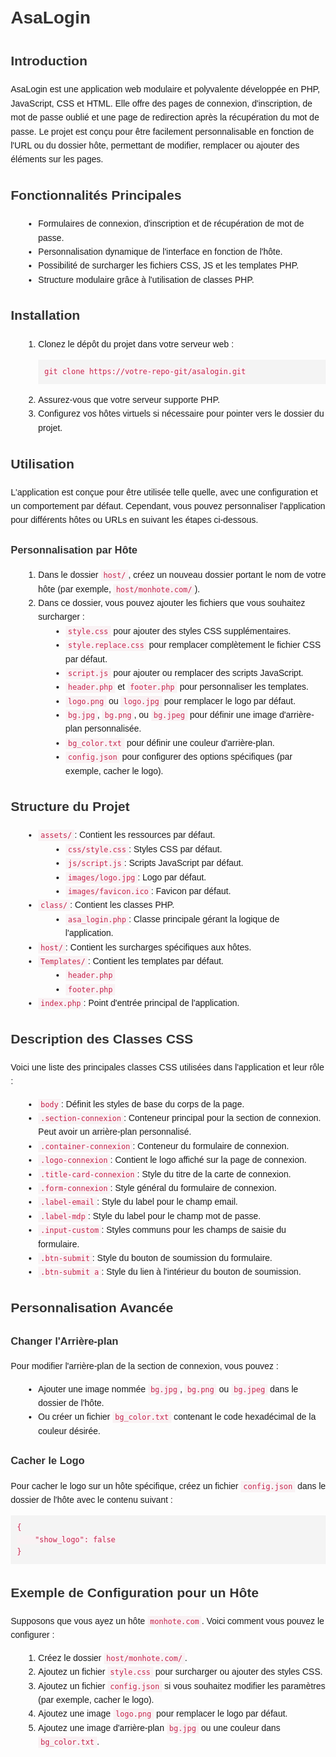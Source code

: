 <!DOCTYPE html>
<html lang="fr">
<head>
    <meta charset="UTF-8">
    <title>README du Projet AsaLogin</title>
    <style>
        body { font-family: Arial, sans-serif; margin: 20px; line-height: 1.6; }
        h1, h2, h3 { color: #333; }
        pre { background-color: #f4f4f4; padding: 10px; }
        code { color: #c7254e; background-color: #f9f2f4; padding: 2px 4px; }
        ul { list-style-type: disc; margin-left: 20px; }
        ol { list-style-type: decimal; margin-left: 20px; }
    </style>
</head>
<body>

<h1>AsaLogin</h1>

<h2>Introduction</h2>
<p>
    AsaLogin est une application web modulaire et polyvalente développée en PHP, JavaScript, CSS et HTML. Elle offre des pages de connexion, d'inscription, de mot de passe oublié et une page de redirection après la récupération du mot de passe. Le projet est conçu pour être facilement personnalisable en fonction de l'URL ou du dossier hôte, permettant de modifier, remplacer ou ajouter des éléments sur les pages.
</p>

<h2>Fonctionnalités Principales</h2>
<ul>
    <li>Formulaires de connexion, d'inscription et de récupération de mot de passe.</li>
    <li>Personnalisation dynamique de l'interface en fonction de l'hôte.</li>
    <li>Possibilité de surcharger les fichiers CSS, JS et les templates PHP.</li>
    <li>Structure modulaire grâce à l'utilisation de classes PHP.</li>
</ul>

<h2>Installation</h2>
<ol>
    <li>Clonez le dépôt du projet dans votre serveur web :
        <pre><code>git clone https://votre-repo-git/asalogin.git</code></pre>
    </li>
    <li>Assurez-vous que votre serveur supporte PHP.</li>
    <li>Configurez vos hôtes virtuels si nécessaire pour pointer vers le dossier du projet.</li>
</ol>

<h2>Utilisation</h2>
<p>
    L'application est conçue pour être utilisée telle quelle, avec une configuration et un comportement par défaut. Cependant, vous pouvez personnaliser l'application pour différents hôtes ou URLs en suivant les étapes ci-dessous.
</p>

<h3>Personnalisation par Hôte</h3>
<ol>
    <li>Dans le dossier <code>host/</code>, créez un nouveau dossier portant le nom de votre hôte (par exemple, <code>host/monhote.com/</code>).</li>
    <li>Dans ce dossier, vous pouvez ajouter les fichiers que vous souhaitez surcharger :
        <ul>
            <li><code>style.css</code> pour ajouter des styles CSS supplémentaires.</li>
            <li><code>style.replace.css</code> pour remplacer complètement le fichier CSS par défaut.</li>
            <li><code>script.js</code> pour ajouter ou remplacer des scripts JavaScript.</li>
            <li><code>header.php</code> et <code>footer.php</code> pour personnaliser les templates.</li>
            <li><code>logo.png</code> ou <code>logo.jpg</code> pour remplacer le logo par défaut.</li>
            <li><code>bg.jpg</code>, <code>bg.png</code>, ou <code>bg.jpeg</code> pour définir une image d'arrière-plan personnalisée.</li>
            <li><code>bg_color.txt</code> pour définir une couleur d'arrière-plan.</li>
            <li><code>config.json</code> pour configurer des options spécifiques (par exemple, cacher le logo).</li>
        </ul>
    </li>
</ol>

<h2>Structure du Projet</h2>
<ul>
    <li><code>assets/</code>: Contient les ressources par défaut.
        <ul>
            <li><code>css/style.css</code>: Styles CSS par défaut.</li>
            <li><code>js/script.js</code>: Scripts JavaScript par défaut.</li>
            <li><code>images/logo.jpg</code>: Logo par défaut.</li>
            <li><code>images/favicon.ico</code>: Favicon par défaut.</li>
        </ul>
    </li>
    <li><code>class/</code>: Contient les classes PHP.
        <ul>
            <li><code>asa_login.php</code>: Classe principale gérant la logique de l'application.</li>
        </ul>
    </li>
    <li><code>host/</code>: Contient les surcharges spécifiques aux hôtes.</li>
    <li><code>Templates/</code>: Contient les templates par défaut.
        <ul>
            <li><code>header.php</code></li>
            <li><code>footer.php</code></li>
        </ul>
    </li>
    <li><code>index.php</code>: Point d'entrée principal de l'application.</li>
</ul>

<h2>Description des Classes CSS</h2>
<p>Voici une liste des principales classes CSS utilisées dans l'application et leur rôle :</p>
<ul>
    <li><code>body</code>: Définit les styles de base du corps de la page.</li>
    <li><code>.section-connexion</code>: Conteneur principal pour la section de connexion. Peut avoir un arrière-plan personnalisé.</li>
    <li><code>.container-connexion</code>: Conteneur du formulaire de connexion.</li>
    <li><code>.logo-connexion</code>: Contient le logo affiché sur la page de connexion.</li>
    <li><code>.title-card-connexion</code>: Style du titre de la carte de connexion.</li>
    <li><code>.form-connexion</code>: Style général du formulaire de connexion.</li>
    <li><code>.label-email</code>: Style du label pour le champ email.</li>
    <li><code>.label-mdp</code>: Style du label pour le champ mot de passe.</li>
    <li><code>.input-custom</code>: Styles communs pour les champs de saisie du formulaire.</li>
    <li><code>.btn-submit</code>: Style du bouton de soumission du formulaire.</li>
    <li><code>.btn-submit a</code>: Style du lien à l'intérieur du bouton de soumission.</li>
</ul>

<h2>Personnalisation Avancée</h2>
<h3>Changer l'Arrière-plan</h3>
<p>Pour modifier l'arrière-plan de la section de connexion, vous pouvez :</p>
<ul>
    <li>Ajouter une image nommée <code>bg.jpg</code>, <code>bg.png</code> ou <code>bg.jpeg</code> dans le dossier de l'hôte.</li>
    <li>Ou créer un fichier <code>bg_color.txt</code> contenant le code hexadécimal de la couleur désirée.</li>
</ul>

<h3>Cacher le Logo</h3>
<p>Pour cacher le logo sur un hôte spécifique, créez un fichier <code>config.json</code> dans le dossier de l'hôte avec le contenu suivant :</p>
<pre><code>{
    "show_logo": false
}</code></pre>

<h2>Exemple de Configuration pour un Hôte</h2>
<p>Supposons que vous ayez un hôte <code>monhote.com</code>. Voici comment vous pouvez le configurer :</p>
<ol>
    <li>Créez le dossier <code>host/monhote.com/</code>.</li>
    <li>Ajoutez un fichier <code>style.css</code> pour surcharger ou ajouter des styles CSS.</li>
    <li>Ajoutez un fichier <code>config.json</code> si vous souhaitez modifier les paramètres (par exemple, cacher le logo).</li>
    <li>Ajoutez une image <code>logo.png</code> pour remplacer le logo par défaut.</li>
    <li>Ajoutez une image d'arrière-plan <code>bg.jpg</code> ou une couleur dans <code>bg_color.txt</code>.</li>
</ol>

</body>
</html>
